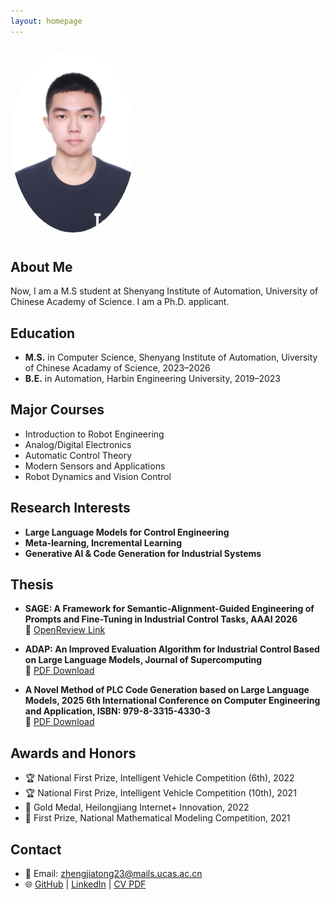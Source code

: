 ```yaml
---
layout: homepage
---
```


<img src="assets/img/avatar.jpg" alt="Jiatong Zheng" width="200" style="border-radius: 50%; margin-bottom: 10px;" />

## About Me

Now, I am a M.S student at Shenyang Institute of Automation, University of Chinese Academy of Science. I am a Ph.D. applicant.

## Education

- **M.S.** in Computer Science, Shenyang Institute of Automation, Uiversity of Chinese Acadamy of Science, 2023–2026  
- **B.E.** in Automation, Harbin Engineering University, 2019–2023

## Major Courses

- Introduction to Robot Engineering  
- Analog/Digital Electronics  
- Automatic Control Theory  
- Modern Sensors and Applications  
- Robot Dynamics and Vision Control  

## Research Interests

- **Large Language Models for Control Engineering**  
- **Meta-learning, Incremental Learning**  
- **Generative AI & Code Generation for Industrial Systems**
## Thesis
- **SAGE: A Framework for Semantic-Alignment-Guided Engineering of Prompts and Fine-Tuning in Industrial Control Tasks, AAAI 2026**  
  📄 [OpenReview Link](https://openreview.net/forum?id=5uMaaqRpIu)

- **ADAP: An Improved Evaluation Algorithm for Industrial Control Based on Large Language Models, Journal of Supercomputing**  
  📑 [PDF Download](assets/files/JournalofSupercomputing.pdf)

- **A Novel Method of PLC Code Generation based on Large Language Models, 2025 6th International Conference on Computer Engineering and Application, ISBN: 979-8-3315-4330-3**  
  📑 [PDF Download](assets/files/EI+PLC+LLM+2025.pdf)
## Awards and Honors

- 🏆 National First Prize, Intelligent Vehicle Competition (6th), 2022  
- 🏆 National First Prize, Intelligent Vehicle Competition (10th), 2021  
- 🏅 Gold Medal, Heilongjiang Internet+ Innovation, 2022  
- 🥇 First Prize, National Mathematical Modeling Competition, 2021

## Contact

- 📧 Email: zhengjiatong23@mails.ucas.ac.cn  
- 🌐 [GitHub](https://github.com/ZzzJjt) | [LinkedIn](https://www.linkedin.com/in/jiatong-zheng-9721aa208/) | [CV PDF](assets/files/CV.pdf)
